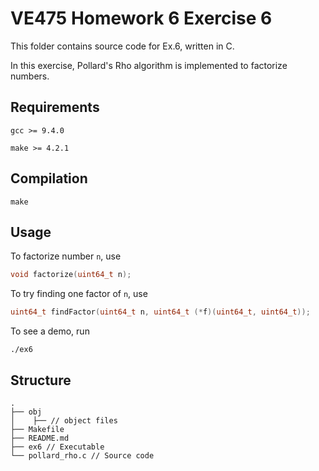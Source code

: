 # VE475 Homework 6 Exercise 6

This folder contains source code for Ex.6, written in C.

In this exercise, Pollard's Rho algorithm is implemented to factorize numbers.

## Requirements

`gcc >= 9.4.0`

`make >= 4.2.1`

## Compilation

```shell
make
```

## Usage

To factorize number `n`, use
```c
void factorize(uint64_t n);
```

To try finding one factor of `n`, use
```c
uint64_t findFactor(uint64_t n, uint64_t (*f)(uint64_t, uint64_t));
```

To see a demo, run
```shell
./ex6
```

## Structure

```
.
├── obj
│    ├── // object files
├── Makefile
├── README.md
├── ex6 // Executable
└── pollard_rho.c // Source code
```